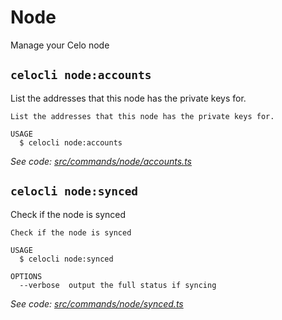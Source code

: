 # Node

Manage your Celo node

## `celocli node:accounts`

List the addresses that this node has the private keys for.

```text
List the addresses that this node has the private keys for.

USAGE
  $ celocli node:accounts
```

_See code:_ [_src/commands/node/accounts.ts_](https://github.com/celo-org/celo-monorepo/tree/master/packages/cli/src/commands/node/accounts.ts)

## `celocli node:synced`

Check if the node is synced

```text
Check if the node is synced

USAGE
  $ celocli node:synced

OPTIONS
  --verbose  output the full status if syncing
```

_See code:_ [_src/commands/node/synced.ts_](https://github.com/celo-org/celo-monorepo/tree/master/packages/cli/src/commands/node/synced.ts)

